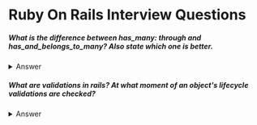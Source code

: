 # Ruby On Rails Interview Questions

##### What is the difference between has_many: through and has_and_belongs_to_many? Also state which one is better.
<details>
    <summary>Answer</summary>

    <https://guides.rubyonrails.org/association_basics.html#choosing-between-has-many-through-and-has-and-belongs-to-many>
</details>
  

##### What are validations in rails? At what moment of an object's lifecycle validations are checked?

<details>
    <summary>Answer</summary>

    Validations are used to ensure that only valid data is saved into your database. For example, it may be important to your application to ensure that every user provides a valid email address and mailing address.

    Creating and saving a new record will send an SQL INSERT operation to the database. Updating an existing record will send an SQL UPDATE operation instead. Validations are typically run before these commands are sent to the database.

    The following methods trigger validations, and will save the object to the database only if the object is valid: 

    -   create

    -   create!

    -   save

    -   save!

    -   update

    -   update_attributes

    -   update_attributes!
    
</details>

